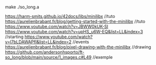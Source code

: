 make 
./so_long.a

https://harm-smits.github.io/42docs/libs/minilibx //tuto
https://aurelienbrabant.fr/blog/getting-started-with-the-minilibx //tuto
https://www.youtube.com/watch?v=JBWW0kUK-SI
https://www.youtube.com/watch?v=upHS_u6W-EQ&list=LL&index=3 //starting
https://www.youtube.com/watch?v=l7bLDAWAPfI&list=LL&index=2 //events
https://aurelienbrabant.fr/blog/pixel-drawing-with-the-minilibx //drawing
https://github.com/andersonhsporto/ft-so_long/blob/main/source/1_images.c#L49 //exemple